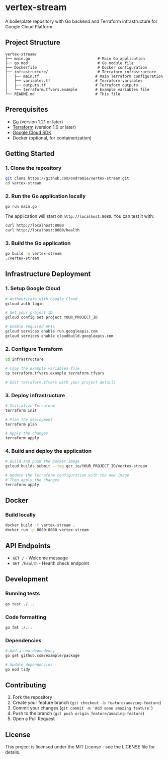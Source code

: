 # vertex-stream

A boilerplate repository with Go backend and Terraform infrastructure for Google Cloud Platform.

## Project Structure

```
vertex-stream/
├── main.go                              # Main Go application
├── go.mod                               # Go module file
├── Dockerfile                           # Docker configuration
├── infrastructure/                      # Terraform infrastructure
│   ├── main.tf                         # Main Terraform configuration
│   ├── variables.tf                    # Terraform variables
│   ├── outputs.tf                      # Terraform outputs
│   └── terraform.tfvars.example        # Example variables file
└── README.md                           # This file
```

## Prerequisites

- [Go](https://golang.org/doc/install) (version 1.21 or later)
- [Terraform](https://www.terraform.io/downloads.html) (version 1.0 or later)
- [Google Cloud SDK](https://cloud.google.com/sdk/docs/install)
- Docker (optional, for containerization)

## Getting Started

### 1. Clone the repository

```bash
git clone https://github.com/ondramie/vertex-stream.git
cd vertex-stream
```

### 2. Run the Go application locally

```bash
go run main.go
```

The application will start on `http://localhost:8080`. You can test it with:

```bash
curl http://localhost:8080
curl http://localhost:8080/health
```

### 3. Build the Go application

```bash
go build -o vertex-stream
./vertex-stream
```

## Infrastructure Deployment

### 1. Setup Google Cloud

```bash
# Authenticate with Google Cloud
gcloud auth login

# Set your project ID
gcloud config set project YOUR_PROJECT_ID

# Enable required APIs
gcloud services enable run.googleapis.com
gcloud services enable cloudbuild.googleapis.com
```

### 2. Configure Terraform

```bash
cd infrastructure

# Copy the example variables file
cp terraform.tfvars.example terraform.tfvars

# Edit terraform.tfvars with your project details
```

### 3. Deploy infrastructure

```bash
# Initialize Terraform
terraform init

# Plan the deployment
terraform plan

# Apply the changes
terraform apply
```

### 4. Build and deploy the application

```bash
# Build and push the Docker image
gcloud builds submit --tag gcr.io/YOUR_PROJECT_ID/vertex-stream

# Update the Terraform configuration with the new image
# Then apply the changes
terraform apply
```

## Docker

### Build locally

```bash
docker build -t vertex-stream .
docker run -p 8080:8080 vertex-stream
```

## API Endpoints

- `GET /` - Welcome message
- `GET /health` - Health check endpoint

## Development

### Running tests

```bash
go test ./...
```

### Code formatting

```bash
go fmt ./...
```

### Dependencies

```bash
# Add a new dependency
go get github.com/example/package

# Update dependencies
go mod tidy
```

## Contributing

1. Fork the repository
2. Create your feature branch (`git checkout -b feature/amazing-feature`)
3. Commit your changes (`git commit -m 'Add some amazing feature'`)
4. Push to the branch (`git push origin feature/amazing-feature`)
5. Open a Pull Request

## License

This project is licensed under the MIT License - see the LICENSE file for details.
